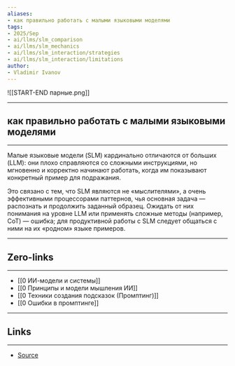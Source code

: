 ```yaml
---
aliases: 
- как правильно работать с малыми языковыми моделями 
tags:
- 2025/Sep
- ai/llms/slm_comparison
- ai/llms/slm_mechanics
- ai/llms/slm_interaction/strategies
- ai/llms/slm_interaction/limitations
author:
- Vladimir Ivanov
---
```

![[START-END парные.png]]

-----
##  как правильно работать с малыми языковыми моделями 
-----
Малые языковые модели (SLM) кардинально отличаются от больших (LLM): они плохо справляются со сложными инструкциями, но мгновенно и корректно начинают работать, когда им показывают конкретный пример для подражания. 

Это связано с тем, что SLM являются не «мыслителями», а очень эффективными процессорами паттернов, чья основная задача — распознать и продолжить заданный образец. Ожидать от них понимания на уровне LLM или применять сложные методы (например, CoT) — ошибка; для продуктивной работы с SLM следует общаться с ними на их «родном» языке примеров.

---
## Zero-links
---
- [[0 ИИ-модели и системы]]
- [[0 Принципы и модели мышления ИИ]]
- [[0 Техники создания подсказок (Промптинг)]]
- [[0 Ошибки в промптинге]]

---
## Links
---
- [Source](https://t.me/turboproject/2136)